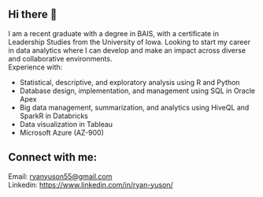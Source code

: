 ## Hi there 👋
I am a recent graduate with a degree in BAIS, with a certificate in Leadership Studies from the University of Iowa.
Looking to start my career in data analytics where I can develop and make an impact across diverse and collaborative environments.
<br>
Experience with:
<br>
- Statistical, descriptive, and exploratory analysis using R and Python
- Database design, implementation, and management using SQL in Oracle Apex
- Big data management, summarization, and analytics using HiveQL and SparkR in Databricks
- Data visualization in Tableau
- Microsoft Azure (AZ-900)
## Connect with me:
Email:
ryanyuson55@gmail.com
<br>
Linkedin: 
https://www.linkedin.com/in/ryan-yuson/
<!--
**ryuson01/ryuson01** is a ✨ _special_ ✨ repository because its `README.md` (
"this file) appears on your GitHub profile.

Here are some ideas to get you started:

- 🔭 I’m currently working on ...
- 🌱 I’m currently learning ...
- 👯 I’m looking to collaborate on ...
- 🤔 I’m looking for help with ...
- 💬 Ask me about ...
- 📫 How to reach me: ...
- 😄 Pronouns: ...
- ⚡ Fun fact: ...
-->
